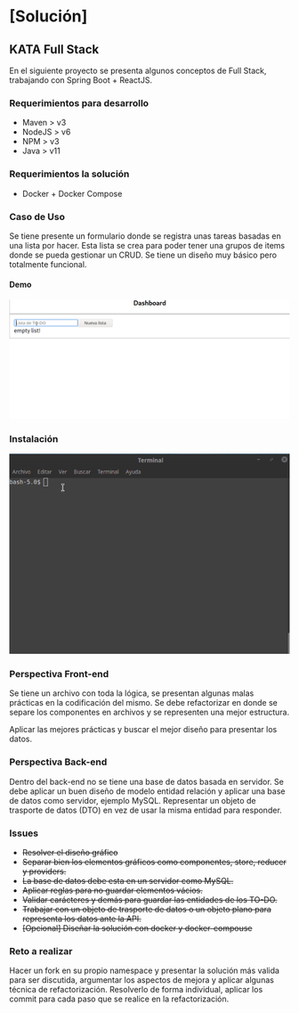 # [Solución]

## KATA Full Stack

En el siguiente proyecto se presenta algunos conceptos de Full Stack, trabajando con Spring Boot + ReactJS.

### Requerimientos para desarrollo
- Maven > v3
- NodeJS > v6
- NPM > v3 
- Java > v11 

### Requerimientos la solución
- Docker + Docker Compose

### Caso de Uso

Se tiene presente un formulario donde se registra unas tareas basadas en una lista por hacer. Esta lista se crea para poder tener una grupos de items donde se pueda gestionar un CRUD. Se tiene un diseño muy básico pero totalmente funcional. 

#### Demo

![alt text]( ./todo-list-kata.gif "Demo funcional del ToDo List")
 
### Instalación

![alt text]( ./start.gif "Instalación y puesta en marcha")

### Perspectiva Front-end
Se tiene un archivo con toda la lógica, se presentan algunas malas prácticas en la codificación del mismo. Se debe refactorizar en donde se separe los componentes en archivos y se representen una mejor estructura. 

Aplicar las mejores prácticas y buscar el mejor diseño para presentar los datos.


### Perspectiva Back-end

Dentro del back-end no se tiene una base de datos basada en servidor. Se debe aplicar un buen diseño de modelo entidad relación y aplicar una base de datos como servidor, ejemplo MySQL. Representar un objeto de trasporte de datos (DTO) en vez de usar la misma entidad para responder. 

### Issues

- ~~Resolver el diseño gráfico~~
- ~~Separar bien los elementos gráficos como componentes, store, reducer y providers.~~
- ~~La base de datos debe esta en un servidor como MySQL.~~
- ~~Aplicar reglas para no guardar elementos vácios.~~
- ~~Validar carácteres y demás para guardar las entidades de los TO-DO.~~
- ~~Trabajar con un objeto de trasporte de datos o un objeto plano para representa los datos ante la API.~~
- ~~[Opcional] Diseñar la solución con docker y docker-compouse~~

### Reto a realizar

Hacer un fork en su propio namespace y presentar la solución más valida para ser discutida, argumentar los aspectos de mejora y aplicar algunas técnica de refactorización. Resolverlo de forma individual, aplicar los commit para cada paso que se realice en la refactorización. 



